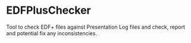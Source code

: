 # EDFPlusChecker
Tool to check EDF+ files against Presentation Log files and check, report and potential fix any inconsistencies.
